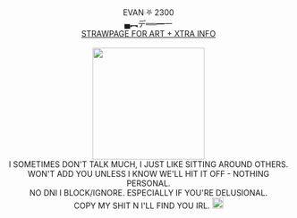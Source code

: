 <div align="center"> 
<img src="https://gifcity.carrd.co/assets/images/gallery04/048eb1cd.gif?v=e3c0bc0f" width="16"> EVAN ⛧ 2300 <img src="https://gifcity.carrd.co/assets/images/gallery04/048eb1cd.gif?v=e3c0bc0f" width="16"> <br/>
  ▄︻デ══━一 <br/>
  <div class="clickable-div">
    <a href="https://machetes.straw.page">STRAWPAGE FOR ART + XTRA INFO</a>
       <br> <br>
       <img src="https://i.imgur.com/a8RBr52.png" width="200">
       <br> I SOMETIMES DON'T TALK MUCH, I JUST LIKE SITTING AROUND OTHERS. 
       <br> WON'T ADD YOU UNLESS I KNOW WE'LL HIT IT OFF - NOTHING PERSONAL.
    <br> NO DNI I BLOCK/IGNORE. ESPECIALLY IF YOU'RE DELUSIONAL.
       <br> COPY MY SHIT N I'LL FIND YOU IRL. <img src="https://confettiguts.gay/graphics/graphicsimg/hxQF9yX.gif" width="20">
       
</div>
<br>
